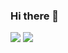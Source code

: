 ### Hi there 👋
<a href="tistory" target="https://math-coding.tistory.com/"><img src="https://img.shields.io/badge/BLOG?style=flat&logo=https://simpleicons.org/?q=story
https://simpleicons.org/icons/storyblok.svg&logoColor=#09B3AF"/></a>
<img src="https://img.shields.io/badge/Android-3DDC84?style=flat-square&logo=Android&logoColor=white"/>

<!--
**ows3090/ows3090** is a ✨ _special_ ✨ repository because its `README.md` (this file) appears on your GitHub profile.

Here are some ideas to get you started:

- 🔭 I’m currently working on ...
- 🌱 I’m currently learning ...
- 👯 I’m looking to collaborate on ...
- 🤔 I’m looking for help with ...
- 💬 Ask me about ...
- 📫 How to reach me: ...
- 😄 Pronouns: ...
- ⚡ Fun fact: ...
-->
